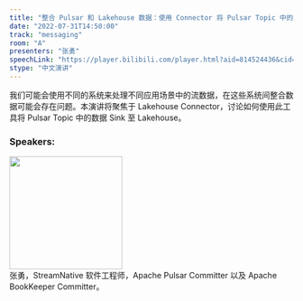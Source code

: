 ```yaml
---
title: "整合 Pulsar 和 Lakehouse 数据：使用 Connector 将 Pulsar Topic 中的数据 Sink 到Lakehouse Storage"
date: "2022-07-31T14:50:00"
track: "messaging"
room: "A"
presenters: "张勇"
speechLink: "https://player.bilibili.com/player.html?aid=814524436&cid=806454103&page=1"
stype: "中文演讲"
---
```

我们可能会使用不同的系统来处理不同应用场景中的流数据，在这些系统间整合数据可能会存在问题。本演讲将聚焦于 Lakehouse Connector，讨论如何使用此工具将 Pulsar Topic 中的数据 Sink 至 Lakehouse。
 ### Speakers: 
 <img src="images/speaker/1207.png" width="200" /><br>张勇，StreamNative 软件工程师，Apache Pulsar Committer 以及 Apache BookKeeper Committer。

 